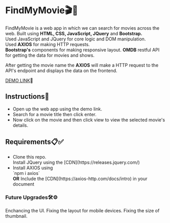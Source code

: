<h1>FindMyMovie🎬🎥</h1>
FindMyMovie is a web app in which we can search for movies across the web. Built using <b>HTML, CSS, JavaScript, JQuery</b> and <b>Bootstrap.</b><br>
Used JavaScript and JQuery for core logic and DOM manipulation.<br>
Used <b>AXIOS</b> for making HTTP requests.<br>
<b>Bootstrap's</b> components for making responsive layout. 
<b>OMDB</b> restful API for getting the data for movies and shows. 
<br>

After getting the movie name the <b>AXIOS</b> will make a HTTP request to the API's endpoint and displays the data on the frontend.

[DEMO LINK](https://sundarakanthan.github.io/FindMyMovie/)🚀

<h2>Instructions📜</h2>
<ul>
  <li>Open up the web app using the demo link.</li>
  <li>Search for a movie title then click enter.</li>
  <li>Now click on the movie and then click view to view the selected movie's details.</li>
</ul>

<h2>Requirements📋✅</h2>
<ul>
  <li>Clone this repo.</li>
  Install JQuery using the [CDN](https://releases.jquery.com/)
  <li>Install AXIOS using <br>`npm i axios` <br><b>OR</b> Include the [CDN](https://axios-http.com/docs/intro) in your document</li>
</ul>

<h3>Future Upgrades🛠⚙</h3>
Enchancing the UI.
Fixing the layout for mobile devices.
Fixing the size of thumbnail.

